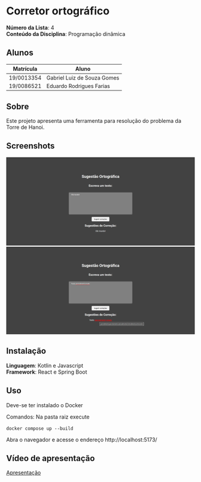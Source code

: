 # Corretor ortográfico

**Número da Lista**: 4<br>
**Conteúdo da Disciplina**: Programação dinâmica<br>

## Alunos

| Matrícula  | Aluno                       |
| ---------- | --------------------------- |
| 19/0013354 | Gabriel Luiz de Souza Gomes |
| 19/0086521 | Eduardo Rodrigues Farias    |

## Sobre

Este projeto apresenta uma ferramenta para resolução do problema da Torre de Hanoi.

## Screenshots

![image](./assets/1.png)
![image](./assets/2.png)

## Instalação

**Linguagem**: Kotlin e Javascript<br>
**Framework**: React e Spring Boot<br>

## Uso

Deve-se ter instalado o Docker

Comandos:
Na pasta raiz execute

```
docker compose up --build
```

Abra o navegador e acesse o endereço http://localhost:5173/

## Vídeo de apresentação

[Apresentação]()
